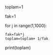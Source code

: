 toplam=1

fak=1

for j in range(1,1000):


    fak=fak*j
    toplam=toplam+ 1/fak
    
print(toplam)
